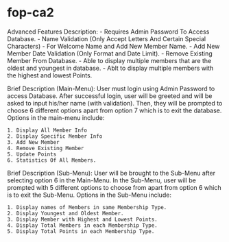 # fop-ca2

Advanced Features Description:
    -   Requires Admin Password To Access Database.
    -   Name Validation (Only Accept Letters And Certain Special Characters) - For Welcome Name and Add New Member Name.
    -   Add New Member Date Validation (Only Format and Date Limit).
    -   Remove Existing Member From Database.
    -   Able to display multiple members that are the oldest and youngest in database.
    -   Ablt to display multiple members with the highest and lowest Points.
    
Brief Description (Main-Menu):
    User must login using Admin Password to access Database. After successful login, user will be greeted 
    and will be asked to input his/her name (with validation). Then, they will be prompted to choose 6 
    different options apart from option 7 which is to exit the database. Options in the main-menu include:
    
    1. Display All Member Info
    2. Display Specific Member Info
    3. Add New Member
    4. Remove Existing Member
    5. Update Points
    6. Statistics Of All Members.
    
    
Brief Description (Sub-Menu):
    User will be brought to the Sub-Menu after selecting option 6 in the Main-Menu. In the Sub-Menu, user will be prompted
    with 5 different options to choose from apart from option 6 which is to exit the Sub-Menu. Options in the Sub-Menu include:
    
    1. Display names of Members in same Membership Type.
    2. Display Youngest and Oldest Member.
    3. Display Member with Highest and Lowest Points.
    4. Display Total Members in each Membership Type.
    5. Display Total Points in each Membership Type.
